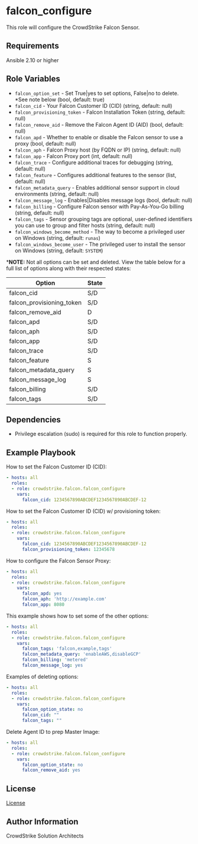 falcon_configure
=========

This role will configure the CrowdStrike Falcon Sensor.

Requirements
------------

Ansible 2.10 or higher

Role Variables
--------------

 * `falcon_option_set` - Set True|yes to set options, False|no to delete. *See note below (bool, default: true)
 * `falcon_cid` - Your Falcon Customer ID (CID) (string, default: null)
 * `falcon_provisioning_token` - Falcon Installation Token (string, default: null)
 * `falcon_remove_aid` - Remove the Falcon Agent ID (AID) (bool, default: null)
 * `falcon_apd` - Whether to enable or disable the Falcon sensor to use a proxy (bool, default: null)
 * `falcon_aph` - Falcon Proxy host (by FQDN or IP) (string, default: null)
 * `falcon_app` - Falcon Proxy port (int, default: null)
 * `falcon_trace` - Configure additional traces for debugging (string, default: null)
 * `falcon_feature` - Configures additional features to the sensor (list, default: null)
 * `falcon_metadata_query` - Enables additional sensor support in cloud environments (string, default: null)
 * `falcon_message_log` - Enables|Disables message logs (bool, default: null)
 * `falcon_billing` - Configure Falcon sensor with Pay-As-You-Go billing (string, default: null)
 * `falcon_tags` - Sensor grouping tags are optional, user-defined identifiers you can use to group and filter hosts (string, default: null)
 * `falcon_windows_become_method` - The way to become a privileged user on Windows (string, default: `runas`)
 * `falcon_windows_become_user` - The privileged user to install the sensor on Windows (string, default: `SYSTEM`)

***NOTE:** Not all options can be set and deleted. View the table below for a full list of options along with their respected states:

| Option                    | State |
|---------------------------|-------|
| falcon_cid                | S/D   |
| falcon_provisioning_token | S/D   |
| falcon_remove_aid         | D     |
| falcon_apd                | S/D   |
| falcon_aph                | S/D   |
| falcon_app                | S/D   |
| falcon_trace              | S/D   |
| falcon_feature            | S     |
| falcon_metadata_query     | S     |
| falcon_message_log        | S     |
| falcon_billing            | S/D   |
| falcon_tags               | S/D   |

Dependencies
------------

- Privilege escalation (sudo) is required for this role to function properly.

Example Playbook
----------------

How to set the Falcon Customer ID (CID):
```yaml
- hosts: all
  roles:
  - role: crowdstrike.falcon.falcon_configure
    vars:
      falcon_cid: 1234567890ABCDEF1234567890ABCDEF-12
```

How to set the Falcon Customer ID (CID) w/ provisioning token:
```yaml
- hosts: all
  roles:
  - role: crowdstrike.falcon.falcon_configure
    vars:
      falcon_cid: 1234567890ABCDEF1234567890ABCDEF-12
      falcon_provisioning_token: 12345678
```

How to configure the Falcon Sensor Proxy:
```yaml
- hosts: all
  roles:
  - role: crowdstrike.falcon.falcon_configure
    vars:
      falcon_apd: yes
      falcon_aph: 'http://example.com'
      falcon_app: 8080
```

This example shows how to set some of the other options:
```yaml
- hosts: all
  roles:
  - role: crowdstrike.falcon.falcon_configure
    vars:
      falcon_tags: 'falcon,example,tags'
      falcon_metadata_query: 'enableAWS,disableGCP'
      falcon_billing: 'metered'
      falcon_message_log: yes
```

Examples of deleting options:
```yaml
- hosts: all
  roles:
  - role: crowdstrike.falcon.falcon_configure
    vars:
      falcon_option_state: no
      falcon_cid: ""
      falcon_tags: ""
```

Delete Agent ID to prep Master Image:
```yaml
- hosts: all
  roles:
  - role: crowdstrike.falcon.falcon_configure
    vars:
      falcon_option_state: no
      falcon_remove_aid: yes
```

License
-------

[License](https://github.com/crowdstrike/ansible_collection_falcon/blob/main/LICENSE)

Author Information
------------------

CrowdStrike Solution Architects
